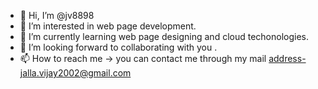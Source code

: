 - 👋 Hi, I’m @jv8898
- 👀 I’m interested in web page development.
- 🌱 I’m currently learning web page designing and cloud techonologies.
- 💞️ I’m looking forward to collaborating with you .
- 📫 How to reach me -> you can contact me through my mail address-jalla.vijay2002@gmail.com

<!---
jv8898/jv8898 is a ✨ special ✨ repository because its `README.md` (this file) appears on your GitHub profile.
You can click the Preview link to take a look at your changes.
--->
